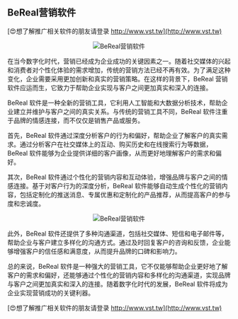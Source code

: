 ## **BeReal营销软件**

[😍想了解推广相关软件的朋友请登录 http://www.vst.tw](http://www.vst.tw)

 <center><img src="https://vst.tw/MP4/tuiguang/png/4.png" alt="BeReal营销软件"></center>

在当今数字化时代，营销已经成为企业成功的关键因素之一。随着社交媒体的兴起和消费者对个性化体验的需求增加，传统的营销方法已经不再有效。为了满足这种变化，企业需要采用更加创新和真实的营销策略。在这样的背景下，BeReal 营销软件应运而生，它致力于帮助企业实现与客户之间更加真实和深入的连接。

BeReal 软件是一种全新的营销工具，它利用人工智能和大数据分析技术，帮助企业建立并维护与客户之间的真实关系。与传统的营销工具不同，BeReal 软件注重于品牌的情感连接，而不仅仅是销售产品或服务。

首先，BeReal 软件通过深度分析客户的行为和偏好，帮助企业了解客户的真实需求。通过分析客户在社交媒体上的互动、购买历史和在线搜索行为等数据，BeReal 软件能够为企业提供详细的客户画像，从而更好地理解客户的需求和偏好。

其次，BeReal 软件通过个性化的营销内容和互动体验，增强品牌与客户之间的情感连接。基于对客户行为的深度分析，BeReal 软件能够自动生成个性化的营销内容，包括定制化的推送消息、专属优惠和定制化的产品推荐，从而提高客户的参与度和忠诚度。

 <center><img src="https://vst.tw/MP4/tuiguang/png/0.png" alt="BeReal营销软件"></center>

此外，BeReal 软件还提供了多种沟通渠道，包括社交媒体、短信和电子邮件等，帮助企业与客户建立多样化的沟通方式。通过及时回复客户的咨询和反馈，企业能够增强客户的信任感和满意度，从而提升品牌的口碑和影响力。

总的来说，BeReal 软件是一种强大的营销工具，它不仅能够帮助企业更好地了解客户的需求和偏好，还能够通过个性化的营销内容和多样化的沟通渠道，实现品牌与客户之间更加真实和深入的连接。随着数字化时代的发展，BeReal 软件将成为企业实现营销成功的关键利器。

[😍想了解推广相关软件的朋友请登录 http://www.vst.tw](http://www.vst.tw)



